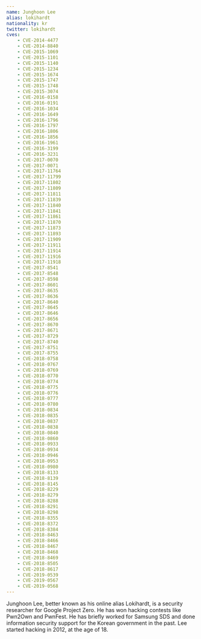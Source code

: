 ```yaml
---
name: Junghoon Lee
alias: lokihardt
nationality: kr
twitter: lokihardt
cves:
    - CVE-2014-4477
    - CVE-2014-8840
    - CVE-2015-1069
    - CVE-2015-1101
    - CVE-2015-1140
    - CVE-2015-1234
    - CVE-2015-1674
    - CVE-2015-1747
    - CVE-2015-1748
    - CVE-2015-3074
    - CVE-2016-0158
    - CVE-2016-0191
    - CVE-2016-1034
    - CVE-2016-1649
    - CVE-2016-1796
    - CVE-2016-1797
    - CVE-2016-1806
    - CVE-2016-1856
    - CVE-2016-1961
    - CVE-2016-3199
    - CVE-2016-3231
    - CVE-2017-0070
    - CVE-2017-0071
    - CVE-2017-11764
    - CVE-2017-11799
    - CVE-2017-11802
    - CVE-2017-11809
    - CVE-2017-11811
    - CVE-2017-11839
    - CVE-2017-11840
    - CVE-2017-11841
    - CVE-2017-11861
    - CVE-2017-11870
    - CVE-2017-11873
    - CVE-2017-11893
    - CVE-2017-11909
    - CVE-2017-11911
    - CVE-2017-11914
    - CVE-2017-11916
    - CVE-2017-11918
    - CVE-2017-8541
    - CVE-2017-8548
    - CVE-2017-8598
    - CVE-2017-8601
    - CVE-2017-8635
    - CVE-2017-8636
    - CVE-2017-8640
    - CVE-2017-8645
    - CVE-2017-8646
    - CVE-2017-8656
    - CVE-2017-8670
    - CVE-2017-8671
    - CVE-2017-8729
    - CVE-2017-8740
    - CVE-2017-8751
    - CVE-2017-8755
    - CVE-2018-0758
    - CVE-2018-0767
    - CVE-2018-0769
    - CVE-2018-0770
    - CVE-2018-0774
    - CVE-2018-0775
    - CVE-2018-0776
    - CVE-2018-0777
    - CVE-2018-0780
    - CVE-2018-0834
    - CVE-2018-0835
    - CVE-2018-0837
    - CVE-2018-0838
    - CVE-2018-0840
    - CVE-2018-0860
    - CVE-2018-0933
    - CVE-2018-0934
    - CVE-2018-0946
    - CVE-2018-0953
    - CVE-2018-0980
    - CVE-2018-8133
    - CVE-2018-8139
    - CVE-2018-8145
    - CVE-2018-8229
    - CVE-2018-8279
    - CVE-2018-8288
    - CVE-2018-8291
    - CVE-2018-8298
    - CVE-2018-8355
    - CVE-2018-8372
    - CVE-2018-8384
    - CVE-2018-8463
    - CVE-2018-8466
    - CVE-2018-8467
    - CVE-2018-8468
    - CVE-2018-8469
    - CVE-2018-8505
    - CVE-2018-8617
    - CVE-2019-0539
    - CVE-2019-0567
    - CVE-2019-0568
---
```

Junghoon Lee, better known as his online alias Lokihardt, is a security researcher for Google Project Zero. He has won hacking contests like Pwn2Own and PwnFest. He has briefly worked for Samsung SDS and done information security support for the Korean government in the past. Lee started hacking in 2012, at the age of 18.
